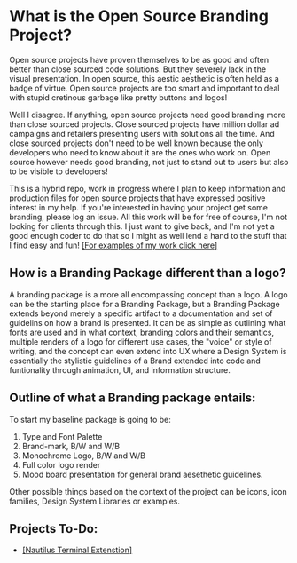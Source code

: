 # What is the Open Source Branding Project?
Open source projects have proven themselves to be as good and often better than close sourced code solutions. But they severely lack in the visual presentation. In open source, this aestic aesthetic is often held as a badge of virtue. Open source projects are too smart and important to deal with stupid cretinous garbage like pretty buttons and logos!

Well I disagree. If anything, open source projects need good branding more than close sourced projects. Close sourced projects have million dollar ad campaigns and retailers presenting users with solutions all the time. And close sourced projects don't need to be well known because the only developers who need to know about it are the ones who work on. Open source however needs good branding, not just to stand out to users but also to be visible to developers!

This is a hybrid repo, work in progress where I plan to keep information and production files for open source projects that have expressed positive interest in my help. If you're interested in having your project get some branding, please log an issue. All this work will be for free of course, I'm not looking for clients through this. I just want to give back, and I'm not yet a good enough coder to do that so I might as well lend a hand to the stuff that I find easy and fun! [[For examples of my work click here]](https://jackalope.tech)

## How is a Branding Package different than a logo?

A branding package is a more all encompassing concept than a logo. A logo can be the starting place for a Branding Package, but a Branding Package extends beyond merely a specific artifact to a documentation and set of guidelins on how a brand is presented. It can be as simple as outlining what fonts are used and in what context, branding colors and their semantics, multiple renders of a logo for different use cases, the "voice" or style of writing, and the concept can even extend into UX where a Design System is essentially the stylistic guidelines of a Brand extended into code and funtionality through animation, UI, and information structure. 

## Outline of what a Branding package entails:
 To start my baseline package is going to be:
1. Type and Font Palette
2. Brand-mark, B/W and W/B
3. Monochrome Logo, B/W and W/B
4. Full color logo render
5. Mood board presentation for general brand aesethetic guidelines. 

Other possible things based on the context of the project can be icons, icon families, Design System Libraries or examples. 



## Projects To-Do:
* [[Nautilus Terminal Extenstion]](https://github.com/flozz/nautilus-terminal)

